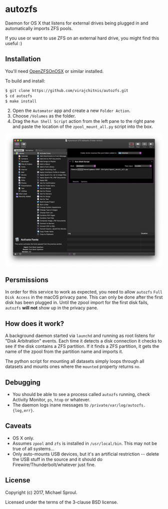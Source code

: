 # autozfs

Daemon for OS X that listens for external drives being plugged in and automatically imports
ZFS pools.

If you use or want to use ZFS on an external hard drive, you might find this useful :)

## Installation

You'll need [OpenZFSOnOSX][] or similar installed.

To build and install:

```bash
$ git clone https://github.com/virajchitnis/autozfs.git
$ cd autozfs
$ make install
```

2. Open the `Automator` app and create a new `Folder Action`. 
3. Choose `/Volumes` as the folder.
4. Drag the `Run Shell Script` action from the left pane to the right pane and paste the location of the `zpool_mount_all.py` script into the box.

![Folder Action Screenshot](/Folder_Action.png?raw=true "Folder Action Screenshot")

## Persmissions

In order for this service to work as expected, you need to allow `autozfs` `Full Disk Access` in the macOS privacy pane. This can only be done after the first disk has been plugged in. Until the zpool import for the first disk fails, `autozfs` **will not** show up in the privacy pane.

## How does it work?

A background daemon started via `launchd` and running as root listens for "Disk Arbitration"
events. Each time it detects a disk connection it checks to see if the disk contains a ZFS partition.
If it finds a ZFS partition, it gets the name of the zpool from the partition name and imports it.

The python script for mounting all datasets simply loops through all datasets and mounts ones where the
`mounted` property returns `no`.

## Debugging

* You should be able to see a process called `autozfs` running, check Activity Monitor, `ps`,
  `htop` or whatever.
* The daemon logs inane messages to `/private/var/log/autozfs.{log,err}`.

## Caveats

* OS X only.
* Assumes `zpool` and `zfs` is installed in `/usr/local/bin`. This may not be true of all systems...
* Only auto-mounts USB devices, but it's an artificial restriction -- delete the USB stuff
  in the source and it should do Firewire/Thunderbolt/whatever just fine.

## License

Copyright (c) 2017, Michael Sproul.

Licensed under the terms of the 3-clause BSD license.

[OpenZFSOnOSX]: https://openzfsonosx.org/wiki/Downloads
